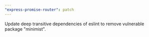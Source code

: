```yaml
---
"express-promise-router": patch
---
```


Update deep transitive dependencies of eslint to remove vulnerable package "minimist".
